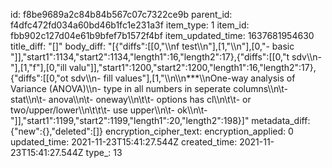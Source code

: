 id: f8be9689a2c84b84b567c07c7322ce9b
parent_id: f4dfc472fd034a60bd46b1fc1e231a3f
item_type: 1
item_id: fbb902c127d04e61b9bfef7b1572f4bf
item_updated_time: 1637681954630
title_diff: "[]"
body_diff: "[{\"diffs\":[[0,\"\\\nf test\\\n\"],[1,\"\\\n\"],[0,\"- basic \"]],\"start1\":1134,\"start2\":1134,\"length1\":16,\"length2\":17},{\"diffs\":[[0,\"t sdv\\\n- \"],[1,\"f\"],[0,\"ill valu\"]],\"start1\":1200,\"start2\":1200,\"length1\":16,\"length2\":17},{\"diffs\":[[0,\"ot sdv\\\n- fill values\"],[1,\"\\\n\\\n***\\\nOne-way analysis of Variance (ANOVA)\\\n- type in all numbers in seperate columns\\\n\\t- stat\\\n\\t- anova\\\n\\t- oneway\\\n\\t\\t- options has cl\\\n\\t\\t- or two/upper/lower\\\n\\t\\t\\t- use upper\\\n\\t- ok\\\n\\t- \"]],\"start1\":1199,\"start2\":1199,\"length1\":20,\"length2\":198}]"
metadata_diff: {"new":{},"deleted":[]}
encryption_cipher_text: 
encryption_applied: 0
updated_time: 2021-11-23T15:41:27.544Z
created_time: 2021-11-23T15:41:27.544Z
type_: 13